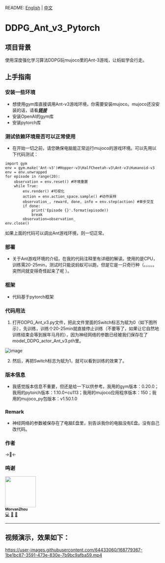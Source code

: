 README: [English](https://github.com/henbudidiao/DDPG_Ant_v3_Pytorch/blob/main/README_ENG.md) | [中文](https://github.com/henbudidiao/DDPG_Ant_v3_Pytorch/blob/main/README.md)
# DDPG_Ant_v3_Pytorch
## 项目背景
使用深度强化学习算法DDPG玩mujoco里的Ant-3游戏，让蚂蚁学会行走。
## 上手指南
### 安装一些环境
* 想使用gym库直接调用Ant-v3游戏环境，你需要安装mujoco。mujoco还没安装的话，请看[***链接***](https://zhuanlan.zhihu.com/p/502112539)
* 安装OpenAI的gym库
* 安装pytorch库
### 测试依赖环境是否可以正常使用
* 在开始一切之前，请您确保电脑能正常运行mujoco的游戏环境。可以先用以下代码测试：
```
import gym
env = gym.make('Ant-v3')#Hopper-v3\HalfCheetah-v3\Ant-v3\Humanoid-v3
env = env.unwrapped
for episode in range(20):
    observation = env.reset() #环境重置
    while True:
        env.render() #可视化
        action = env.action_space.sample() #动作采样
        observation_, reward, done, info = env.step(action) #单步交互
        if done:
            print('Episode {}'.format(episode))
            break
        observation=observation_
env.close()
```
如果上面的代码可以调出Ant游戏环境，则一切正常。
### 部署
* 关于Ant游戏环境的介绍，在我的代码注释里有详细的解读。使用的是CPU，训练需20-25min，测试时只能说蚂蚁可以跑，但是它是一只奇行种（。。。。。突然间就变得奇怪起来了呢 ）。
### 框架
* 代码基于pytorch框架
### 代码用法
1. 打开DDPG_Ant_v3.py文件，把此文件里面的Switch标志为赋为0（如下图所示），先训练，训练个20-25min就直接停止训练（不要等了，如果让它自然地训练结束会等到猴年马月的），因为神经网络的参数已经被我们保存在了model_DDPG_actor_Ant_v3.pth里。


![image](https://user-images.githubusercontent.com/64433060/173536662-31fc127d-372e-415b-8e9e-ddcd5b150031.png)


2. 然后，再把Switch标志为赋为1，就可以看到训练的效果了。
### 版本信息
* 我感觉版本信息不重要，但还是给一下以供参考。我用的gym版本：0.20.0；我用的pytorch版本：1.10.0+cu113；我用的mujoco应用程序版本：150；我用的mujoco_py包版本：v1.50.1.0
### Remark
* 神经网络的参数被保存在了电脑E盘里，别告诉我你的电脑没有E盘。没有自己改代码。

### 作者
→🤡←

### 鸣谢
<td align="center"><a href="https://github.com/MorvanZhou"><img src="https://avatars.githubusercontent.com/u/19408436?v=4" width="100px;" alt=""/><br /><sub><b>MorvanZhou</b></sub></a><br /><a href="https://github.com/MorvanZhou/Reinforcement-learning-with-tensorflow" title="Code">💻</a> <a href="https://github.com/MorvanZhou/Reinforcement-learning-with-tensorflow" title="Design">🎨</a> <a href="https://github.com/MorvanZhou/Reinforcement-learning-with-tensorflow" title="Ideas, Planning, & Feedback">🤔</a></td>

---
## 视频演示，效果如下：

https://user-images.githubusercontent.com/64433060/168779367-1be1bc87-3591-473e-830e-7b9bc9afba59.mp4

